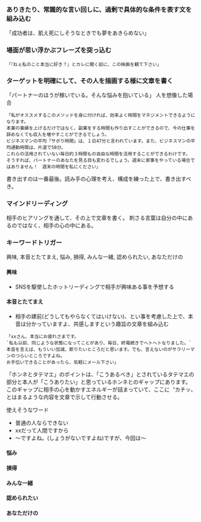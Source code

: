 ### ありきたり、常識的な言い回しに、過剰で具体的な条件を表す文を組み込む	
「成功者は、飢え死にしそうなときでも夢をあきらめない」

### 場面が思い浮かぶフレーズを突っ込む

```
「『ねぇ私のこと本当に好き？』とカレに聞く前に、この映画を観て下さい」
```

### ターゲットを明確にして、その人を描画する様に文章を書く

「パートナーのほうが稼いでいる。そんな悩みを抱いている」 人を想像した場合

```
「私がオススメするこのメソッドを身に付ければ、効率よく時間をマネジメントできるようになります。
本業の業績を上げるだけではなく、副業をする時間も作り出すことができるので、今の仕事を辞めなくても収入を増やすことができるでしょう。
ビジネスマンの平均「サボり時間」は、１日47分と言われています。また、ビジネスマンの平均通勤時間は、片道で58分。
これらの活用されていない毎日約３時間もの自由な時間を活用することができるわけです。
そうすれば、パートナーのあなたを見る目も変わるでしょう。週末に家事をやっている場合ではありません！　週末の時間を私にください」
```

書き出すのは一番最後。読み手の心理を考え、構成を練った上で、書き出すべき。

### マインドリーディング

相手のヒアリングを通して、その上で文章を書く。
刺さる言葉は自分の中にあるのではなく、相手の心の中にある。

### キーワードトリガー

興味, 本音とたてまえ, 悩み, 損得, みんな一緒, 認められたい, あなただけの


#### 興味

- SNSを駆使したホットリーディングで相手が興味ある事を予想する

#### 本音とたてまえ

- 相手の建前(どうしてもやらなくてはいけない)、とい事を考慮した上で、本音は分かっていますよ、共感しますという趣旨の文章を組み込む

```
「xxさん、本当にお疲れさまです。
`私も以前、同じような状態になってことがあり、毎日、終電続きでヘトヘトなりました。`
本音を言えば、もういい加減、断りたいところだと思います。でも、言えないのがサラリーマンのつらいところですよね。
お手伝いできることがあったら、気軽にメール下さい」
```

「ホンネとタテマエ」のポイントは、「こうあるべき」とされているタテマエの部分と本人が「こうありたい」と思っているホンネとのギャップにあります。　このギャップに相手の心を動かすエネルギーが詰まっていて、ここに〝カチッ〟とはまるような内容を文章で示して行動させる。

使えそうなワード
- 普通の人ならできない
- xxだって人間ですから
- 〜ですよね。(しょうがないですよね)ですが、今回は〜


#### 悩み

#### 損得

#### みんな一緒

#### 認められたい

#### あなただけの

